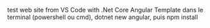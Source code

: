 test web site from VS Code with .Net Core Angular Template
dans le terminal (powershell ou cmd), dotnet new angular, puis npm install
